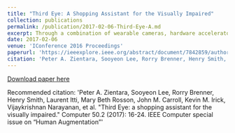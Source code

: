 ```yaml
---
title: "Third Eye: A Shopping Assistant for the Visually Impaired"
collection: publications
permalink: /publication/2017-02-06-Third-Eye-A.md
excerpt: Through a combination of wearable cameras, hardware accelerators, and algorithms, a vision-based automatic shopping assistant allows users with limited or no sight to select products from grocery shelves. 
date: 2017-02-06
venue: 'IConference 2016 Proceedings'
paperurl: 'https://ieeexplore.ieee.org/abstract/document/7842859/authors#authors'
citation: 'Peter A. Zientara, Sooyeon Lee, Rorry Brenner, Henry Smith, Laurent Itti, Mary Beth Rosson, John M. Carroll, Kevin M. Irick, Vijaykrishnan Narayanan . "Third Eye: a shopping assistant for the visually impaired." Computer 50.2 (2017): 16-24. IEEE Computer special issue on “Human Augmentation”'
---
```


[Download paper here](https://ieeexplore.ieee.org/abstract/document/7842859/authors#authors)

Recommended citation: 'Peter A. Zientara, Sooyeon Lee, Rorry Brenner, Henry Smith, Laurent Itti, Mary Beth Rosson, John M. Carroll, Kevin M. Irick, Vijaykrishnan Narayanan, et al. "Third Eye: a shopping assistant for the visually impaired." Computer 50.2 (2017): 16-24. IEEE Computer special issue on “Human Augmentation”'
